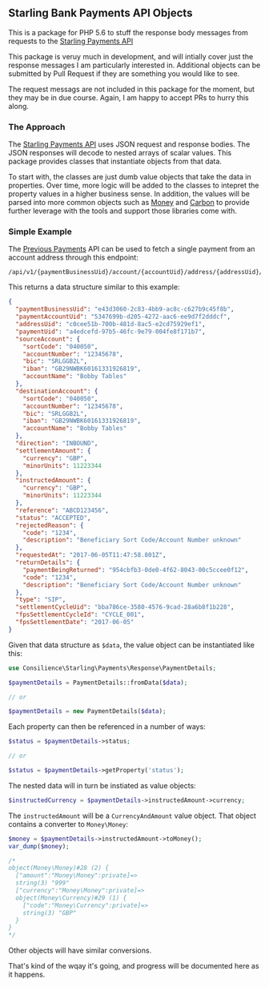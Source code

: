 
## Starling Bank Payments API Objects

This is a package for PHP 5.6 to stuff the response body messages
from requests to the
[Starling Payments API](https://developer.starlingbank.com/payments/docs#operations-tag-Web_Hook)

This package is veruy much in development, and will intially cover just
the response messages I am particularly interested in.
Additional objects can be submitted by Pull Request if they are something you
would like to see.

The request messags are not included in this package for the moment,
but they may be in due course. Again, I am happy to accept PRs to hurry
this along.

### The Approach

The [Starling Payments API](https://developer.starlingbank.com/payments/docs#operations-tag-Web_Hook)
uses JSON request and response bodies.
The JSON responses will decode to nested arrays of scalar values.
This package provides classes that instantiate objects from that data.

To start with, the classes are just dumb value objects that take the data in properties.
Over time, more logic will be added to the classes to intepret the property values
in a higher business sense.
In addition, the values will be parsed into more common objects such as
[Money](http://moneyphp.org) and [Carbon](http://carbon.nesbot.com/docs/)
to provide further leverage with the tools and support those libraries
come with.

### Simple Example

The [Previous Payments](https://developer.starlingbank.com/payments/docs)
API can be used to fetch a single payment from an account address through
this endpoint:

    /api/v1/{paymentBusinessUid}/account/{accountUid}/address/{addressUid}/payment/{paymentUid}

This returns a data structure similar to this example:

```json
{
  "paymentBusinessUid": "e43d3060-2c83-4bb9-ac8c-c627b9c45f8b",
  "paymentAccountUid": "5347699b-d205-4272-aac6-ee9d7f2dddcf",
  "addressUid": "c0cee51b-700b-481d-8ac5-e2cd75929ef1",
  "paymentUid": "a4edcefd-97b5-46fc-9e79-004fe8f171b7",
  "sourceAccount": {
    "sortCode": "040050",
    "accountNumber": "12345678",
    "bic": "SRLGGB2L",
    "iban": "GB29NWBK60161331926819",
    "accountName": "Bobby Tables"
  },
  "destinationAccount": {
    "sortCode": "040050",
    "accountNumber": "12345678",
    "bic": "SRLGGB2L",
    "iban": "GB29NWBK60161331926819",
    "accountName": "Bobby Tables"
  },
  "direction": "INBOUND",
  "settlementAmount": {
    "currency": "GBP",
    "minorUnits": 11223344
  },
  "instructedAmount": {
    "currency": "GBP",
    "minorUnits": 11223344
  },
  "reference": "ABCD123456",
  "status": "ACCEPTED",
  "rejectedReason": {
    "code": "1234",
    "description": "Beneficiary Sort Code/Account Number unknown"
  },
  "requestedAt": "2017-06-05T11:47:58.801Z",
  "returnDetails": {
    "paymentBeingReturned": "954cbfb3-0de0-4f62-8043-00c5ccee0f12",
    "code": "1234",
    "description": "Beneficiary Sort Code/Account Number unknown"
  },
  "type": "SIP",
  "settlementCycleUid": "bba786ce-3580-4576-9cad-28a6b8f1b228",
  "fpsSettlementCycleId": "CYCLE_001",
  "fpsSettlementDate": "2017-06-05"
}
```

Given that data structure as `$data`, the value object can be instantiated like this:

```php
use Consilience\Starling\Payments\Response\PaymentDetails;

$paymentDetails = PaymentDetails::fromData($data);

// or

$paymentDetails = new PaymentDetails($data);
```

Each property can then be referenced in a number of ways:

```php
$status = $paymentDetails->status;

// or

$status = $paymentDetails->getProperty('status');
```

The nested data will in turn be instiated as value objects:

```php
$instructedCurrency = $paymentDetails->instructedAmount->currency;
```

The `instructedAmount` will be a `CurrencyAndAmount` value object.
That object contains a converter to `Money\Money`:

```php
$money = $paymentDetails->instructedAmount->toMoney();
var_dump($money);

/*
object(Money\Money)#28 (2) {
  ["amount":"Money\Money":private]=>
  string(3) "999"
  ["currency":"Money\Money":private]=>
  object(Money\Currency)#29 (1) {
    ["code":"Money\Currency":private]=>
    string(3) "GBP"
  }
}
*/
```

Other objects will have similar conversions.

That's kind of the wqay it's going, and progress will be documented
here as it happens.

